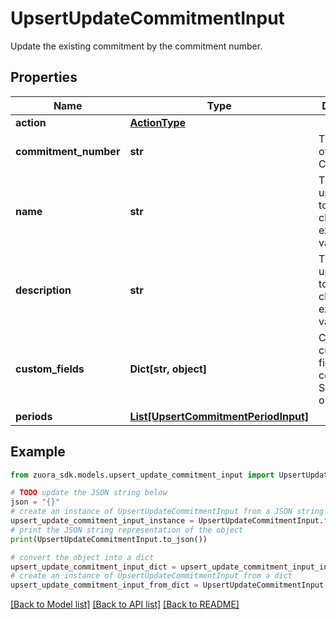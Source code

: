 # UpsertUpdateCommitmentInput

Update the existing commitment by the commitment number.

## Properties

Name | Type | Description | Notes
------------ | ------------- | ------------- | -------------
**action** | [**ActionType**](ActionType.md) |  | 
**commitment_number** | **str** | The number of the Commitment. | 
**name** | **str** | The value to update. Set to null to clear the existing value. | [optional] 
**description** | **str** | The value to update. Set to null to clear the existing value. | [optional] 
**custom_fields** | **Dict[str, object]** | Container for custom fields of an commitment Segment object. | [optional] 
**periods** | [**List[UpsertCommitmentPeriodInput]**](UpsertCommitmentPeriodInput.md) |  | [optional] 

## Example

```python
from zuora_sdk.models.upsert_update_commitment_input import UpsertUpdateCommitmentInput

# TODO update the JSON string below
json = "{}"
# create an instance of UpsertUpdateCommitmentInput from a JSON string
upsert_update_commitment_input_instance = UpsertUpdateCommitmentInput.from_json(json)
# print the JSON string representation of the object
print(UpsertUpdateCommitmentInput.to_json())

# convert the object into a dict
upsert_update_commitment_input_dict = upsert_update_commitment_input_instance.to_dict()
# create an instance of UpsertUpdateCommitmentInput from a dict
upsert_update_commitment_input_from_dict = UpsertUpdateCommitmentInput.from_dict(upsert_update_commitment_input_dict)
```
[[Back to Model list]](../README.md#documentation-for-models) [[Back to API list]](../README.md#documentation-for-api-endpoints) [[Back to README]](../README.md)


